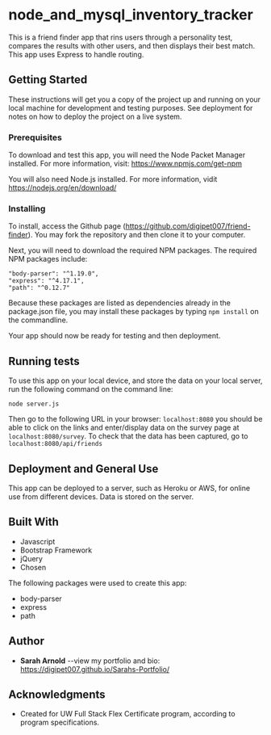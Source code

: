 # node_and_mysql_inventory_tracker

This is a friend finder app that rins users through a personality test, compares the results with other users, and then displays their best match. This app uses Express to handle routing.

## Getting Started

These instructions will get you a copy of the project up and running on your local machine for development and testing purposes. See deployment for notes on how to deploy the project on a live system.

### Prerequisites

To download and test this app, you will need the Node Packet Manager installed.  For more information, visit: <https://www.npmjs.com/get-npm>

You will also need Node.js installed.  For more information, vidit <https://nodejs.org/en/download/>

### Installing

To install, access the Github page (https://github.com/digipet007/friend-finder).  You may fork the repository and then clone it to your computer.  

Next, you will need to download the required NPM packages.  The required NPM packages include:
```
"body-parser": "^1.19.0",
"express": "^4.17.1",
"path": "^0.12.7"
```
Because these packages are listed as dependencies already in the package.json file, you may install these packages by typing `npm install` on the commandline.

Your app should now be ready for testing and then deployment.

## Running tests

To use this app on your local device, and store the data on your local server, run the following command on the command line:
```
node server.js
```

Then go to the following URL in your browser: `localhost:8080`
you should be able to click on the links and enter/display data on the survey page at `localhost:8080/survey`. 
To check that the data has been captured, go to `localhost:8080/api/friends`


## Deployment and General Use
This app can be deployed to a server, such as Heroku or AWS, for online use from different devices. Data is stored on the server.

## Built With

* Javascript
* Bootstrap Framework
* jQuery
* Chosen

The following packages were used to create this app:
* body-parser 
* express
* path

## Author

* **Sarah Arnold** --view my portfolio and bio: <https://digipet007.github.io/Sarahs-Portfolio/>

## Acknowledgments

* Created for UW Full Stack Flex Certificate program, according to program specifications.
